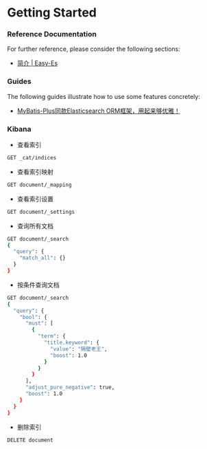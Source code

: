 # Getting Started

### Reference Documentation

For further reference, please consider the following sections:

* [简介 | Easy-Es](https://www.easy-es.cn/pages/ec7460/)

### Guides

The following guides illustrate how to use some features concretely:

* [MyBatis-Plus同款Elasticsearch ORM框架，用起来够优雅！](https://juejin.cn/post/7155662252584992805)

### Kibana

* 查看索引

```bash
GET _cat/indices
```

* 查看索引映射

```bash
GET document/_mapping
```

* 查看索引设置

```bash
GET document/_settings
```

* 查询所有文档

```bash
GET document/_search
{
  "query": {
    "match_all": {}
  }
}
```

* 按条件查询文档

```bash
GET document/_search
{
  "query": {
    "bool": {
      "must": [
        {
          "term": {
            "title.keyword": {
              "value": "隔壁老王",
              "boost": 1.0
            }
          }
        }
      ],
      "adjust_pure_negative": true,
      "boost": 1.0
    }
  }
}
```

* 删除索引

```bash
DELETE document
```
